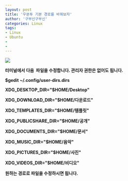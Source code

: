 ```yaml
---
layout: post
title: '우분투 기본 경로를 바꿔보자'
author: '구부신구부신'
categories: Linux
tags:
- Linux
- Ubuntu
-
- 
---
```



<script> location.href='https://cafe.naver.com/develoid/868682' ; </script>

<p><p><img src="https://cafeptthumb-phinf.pstatic.net/MjAxOTA0MTVfMjgz/MDAxNTU1MjYwMTAwNDE4.1HO2uYWst6bDHPlbGFn4RBVh7LKTLfWg0cLsDCEo0Ksg.0F-FMIXUREoq9fwDHvPl9bW_9LpbREdRzGEWA1EFxvkg.PNG.kkw2821/%EB%94%94%EB%B2%A8%EB%A1%9C%EC%9D%B4%EB%93%9C_%EA%B8%80%EC%96%91%EC%8B%9D_%EB%94%94%ED%8F%B4%ED%8A%B8.png?type=w740"></p><p><b></p><p><b></p><p>터미널에서 다음&nbsp; 파일을 수정합니다. 관리자 권한은 없어도 됩니다.&nbsp;</p><p>$gedit ~/.config/user-dirs.dirs</p><p><b></p><p><p>XDG_DESKTOP_DIR="$HOME/Desktop"</p><p>XDG_DOWNLOAD_DIR="$HOME/다운로드"</p><p>XDG_TEMPLATES_DIR="$HOME/템플릿"</p><p>XDG_PUBLICSHARE_DIR="$HOME/공개"</p><p>XDG_DOCUMENTS_DIR="$HOME/문서"</p><p>XDG_MUSIC_DIR="$HOME/음악"</p><p>XDG_PICTURES_DIR="$HOME/사진"</p><p>XDG_VIDEOS_DIR="$HOME/비디오"</p><p><b></p><p>원하는 경로로 파일을 수정하시면 됩니다.&nbsp;</p></p></p>
